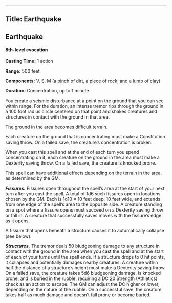 -------------------------
Title: Earthquake
-------------------------

## Earthquake

#### 8th-level evocation


**Casting Time:** 1 action

**Range:** 500 feet

**Components:** V, S, M (a pinch of dirt, a piece of rock,
and a lump of clay)

**Duration:** Concentration, up to 1 minute


You create a seismic disturbance at a point on the ground that you can
see within range. For the duration, an intense tremor rips through the
ground in a 100 foot radius circle centered on that point and
shakes creatures and structures in contact with the ground in that area.

The ground in the area becomes difficult terrain.

Each creature on the ground that is concentrating must make a
Constitution saving throw. On a failed save, the creature’s
concentration is broken.

When you cast this spell and at the end of each turn you spend
concentrating on it, each creature on the ground in the area must make a
Dexterity saving throw. On a failed save, the creature is knocked prone.

This spell can have additional effects depending on the terrain in the
area, as determined by the GM.

**_Fissures._**
Fissures open throughout the spell’s area at the start of your
next turn after you cast the spell. A total of 1d6 such fissures open in
locations
chosen by the GM. Each is 1d10 × 10 feet deep, 10 feet wide, and extends
from one edge of the spell’s area to the opposite side. A creature
standing on a spot where a fissure opens must succeed on a Dexterity
saving throw or fall in. A creature that successfully saves moves with
the fissure’s edge as it opens.

A fissure that opens beneath a structure causes it to automatically
collapse (see below).

**_Structures._**
The tremor deals 50 bludgeoning damage to
any structure in contact with the ground
in the area when you cast the spell and at the start of each of your
turns until the spell ends. If a structure drops to 0 hit points, it
collapses and potentially damages nearby creatures. A creature within
half the distance of a structure’s height must make a Dexterity saving
throw. On a failed save, the creature takes 5d6 bludgeoning damage, is
knocked prone, and is buried in the rubble, requiring a DC 20 Strength
(Athletics) check as an action to escape. The GM can adjust the DC
higher or lower, depending on the nature of the rubble. On a successful
save, the creature takes half as much damage and doesn’t fall prone or
become buried.


